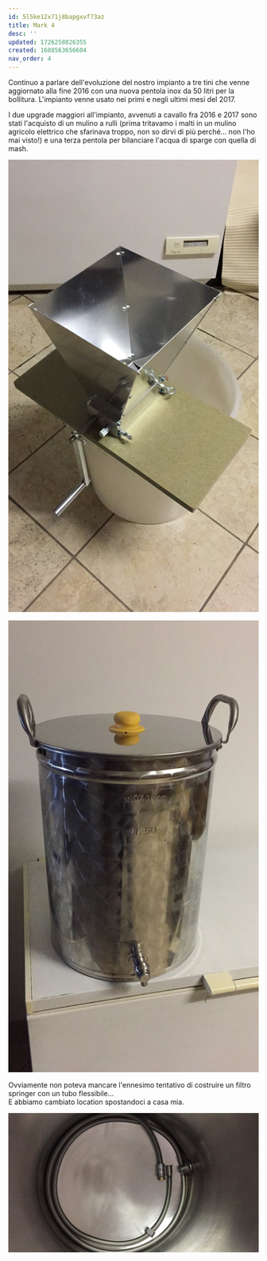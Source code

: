 ```yaml
---
id: 5l5ke12x71j8bapgxvf73az
title: Mark 4
desc: ''
updated: 1726258826355
created: 1688563656604
nav_order: 4
---
```

Continuo a parlare dell'evoluzione del nostro impianto a tre tini che venne aggiornato alla fine 2016 con una nuova pentola inox da 50 litri per la bollitura. L'impianto venne usato nei primi e negli ultimi mesi del 2017.

I due upgrade maggiori all'impianto, avvenuti a cavallo fra 2016 e 2017 sono stati l'acquisto di un mulino a rulli (prima tritavamo i malti in un mulino agricolo elettrico che sfarinava troppo, non so dirvi di più perché... non l'ho mai visto!) e una terza pentola per bilanciare l'acqua di sparge con quella di mash.

![mulino](./assets/images/mulino.jpg)

![pentola](./assets/images/pentola.jpg)

Ovviamente non poteva mancare l'ennesimo tentativo di costruire un filtro springer con un tubo flessibile...  
E abbiamo cambiato location spostandoci a casa mia.

![filtroSpringer](./assets/images/filtrospringer.jpg)
